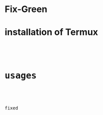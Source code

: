 # Fix-Green
# installation of Termux
<br />
<pre git clone https://github.com/rooted-cyber/Fix-Green
cd Fix-Green
bash setup.sh</pre>


# usages
<pre Type Anywhere</pre>
<p>fixed</p>


